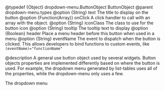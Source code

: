 @typedef {Object} dropdown-menu.ButtonObject ButtonObject
@parent dropdown-menu.types
@option {String} text The title to display on the button
@option {Function(Array<Object>)} onClick A click handler to call with an array with the object.
@option {String} iconClass The class to use for the button icon
@option {String} tooltip The tooltip text to display
@option {Boolean} header Place a menu header before this button when used in a menu
@option {String} eventName The event to dispatch when the button is clicked. This allows developers to bind functions to custom events, like `(eventName)="functionName"`

@description
A general use button object used by several widgets. Button objects properties
are implemented differently based on where the button is used. For example,
the dropdown menu generated by list-tables uses all of the properties, while
the dropdown-menu only uses a few.

The dropdown menu
